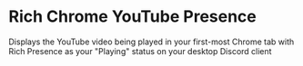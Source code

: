 # Rich Chrome YouTube Presence
Displays the YouTube video being played in your first-most Chrome tab with Rich Presence as your "Playing" status on your desktop Discord client
